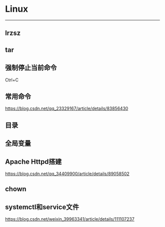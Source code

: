 # Linux

---

##	lrzsz



##	tar



##	强制停止当前命令

Ctrl+C





##	常用命令

https://blog.csdn.net/qq_23329167/article/details/83856430



##	目录



##	全局变量



##	Apache Httpd搭建

https://blog.csdn.net/qq_34409900/article/details/89058502



##	chown



##	systemctl和service文件

https://blog.csdn.net/weixin_39963341/article/details/111107237